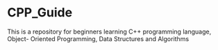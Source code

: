 # CPP_Guide
This is a repository for beginners learning C++ programming language, Object- Oriented Programming, Data Structures and Algorithms
